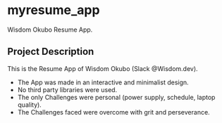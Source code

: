 # myresume_app

Wisdom Okubo Resume App.

## Project Description

This is the Resume App of Wisdom Okubo (Slack @Wisdom.dev).

- The App was made in an interactive and minimalist design.
- No third party libraries were used.
- The only Challenges were personal (power supply, schedule, laptop quality).
- The Challenges faced were overcome with grit and perseverance.
